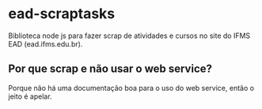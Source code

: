 # ead-scraptasks
Biblioteca node js para fazer scrap de atividades e cursos no site do IFMS EAD (ead.ifms.edu.br).

## Por que scrap e não usar o web service?
Porque não há uma documentação boa para o uso do web service, então o jeito é apelar.
